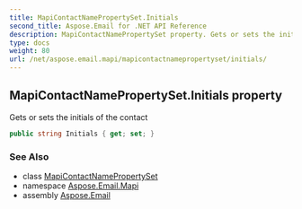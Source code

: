 ```yaml
---
title: MapiContactNamePropertySet.Initials
second_title: Aspose.Email for .NET API Reference
description: MapiContactNamePropertySet property. Gets or sets the initials of the contact
type: docs
weight: 80
url: /net/aspose.email.mapi/mapicontactnamepropertyset/initials/
---
```

## MapiContactNamePropertySet.Initials property

Gets or sets the initials of the contact

```csharp
public string Initials { get; set; }
```

### See Also

* class [MapiContactNamePropertySet](../)
* namespace [Aspose.Email.Mapi](../../mapicontactnamepropertyset/)
* assembly [Aspose.Email](../../../)


